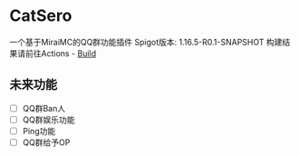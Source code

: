 # CatSero
一个基于MiraiMC的QQ群功能插件
Spigot版本: 1.16.5-R0.1-SNAPSHOT
构建结果请前往Actions - [Build](https://github.com/XiaMoHuaHuo-CN/CatSero/actions/workflows/builder.yml)

## 未来功能
- [ ] QQ群Ban人
- [ ] QQ群娱乐功能
- [ ] Ping功能
- [ ] QQ群给予OP
